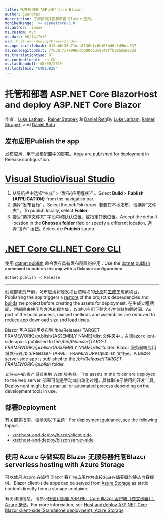 ```yaml
---
title: 托管和部署 ASP.NET Core Blazor
author: guardrex
description: 了解如何托管和部署 Blazor 应用。
monikerRange: '>= aspnetcore-3.0'
ms.author: riande
ms.custom: mvc
ms.date: 06/14/2019
uid: host-and-deploy/blazor/index
ms.openlocfilehash: d18abbf33c71dca5130bfc6b503b46c1d5bce537
ms.sourcegitcommit: 776367717e990bdd600cb3c9148ffb905d56862d
ms.translationtype: HT
ms.contentlocale: zh-CN
ms.lasthandoff: 08/09/2019
ms.locfileid: "68913928"
---
```

# <a name="host-and-deploy-aspnet-core-blazor"></a><span data-ttu-id="605c0-103">托管和部署 ASP.NET Core Blazor</span><span class="sxs-lookup"><span data-stu-id="605c0-103">Host and deploy ASP.NET Core Blazor</span></span>

<span data-ttu-id="605c0-104">作者：[Luke Latham](https://github.com/guardrex)、[Rainer Stropek](https://www.timecockpit.com) 和 [Daniel Roth](https://github.com/danroth27)</span><span class="sxs-lookup"><span data-stu-id="605c0-104">By [Luke Latham](https://github.com/guardrex), [Rainer Stropek](https://www.timecockpit.com), and [Daniel Roth](https://github.com/danroth27)</span></span>

## <a name="publish-the-app"></a><span data-ttu-id="605c0-105">发布应用</span><span class="sxs-lookup"><span data-stu-id="605c0-105">Publish the app</span></span>

<span data-ttu-id="605c0-106">发布应用，用于发布配置中的部署。</span><span class="sxs-lookup"><span data-stu-id="605c0-106">Apps are published for deployment in Release configuration.</span></span>

# <a name="visual-studiotabvisual-studio"></a>[<span data-ttu-id="605c0-107">Visual Studio</span><span class="sxs-lookup"><span data-stu-id="605c0-107">Visual Studio</span></span>](#tab/visual-studio)

1. <span data-ttu-id="605c0-108">从导航栏中选择“生成”   > “发布{应用程序}”  。</span><span class="sxs-lookup"><span data-stu-id="605c0-108">Select **Build** > **Publish {APPLICATION}** from the navigation bar.</span></span>
1. <span data-ttu-id="605c0-109">选择“发布目标”  。</span><span class="sxs-lookup"><span data-stu-id="605c0-109">Select the *publish target*.</span></span> <span data-ttu-id="605c0-110">若要在本地发布，请选择“文件夹”  。</span><span class="sxs-lookup"><span data-stu-id="605c0-110">To publish locally, select **Folder**.</span></span>
1. <span data-ttu-id="605c0-111">接受“选择文件夹”  字段中的默认位置，或指定其他位置。</span><span class="sxs-lookup"><span data-stu-id="605c0-111">Accept the default location in the **Choose a folder** field or specify a different location.</span></span> <span data-ttu-id="605c0-112">选择“发布”  按钮。</span><span class="sxs-lookup"><span data-stu-id="605c0-112">Select the **Publish** button.</span></span>

# <a name="net-core-clitabnetcore-cli"></a>[<span data-ttu-id="605c0-113">.NET Core CLI</span><span class="sxs-lookup"><span data-stu-id="605c0-113">.NET Core CLI</span></span>](#tab/netcore-cli)

<span data-ttu-id="605c0-114">使用 [dotnet publish](/dotnet/core/tools/dotnet-publish) 命令发布具有发布配置的应用：</span><span class="sxs-lookup"><span data-stu-id="605c0-114">Use the [dotnet publish](/dotnet/core/tools/dotnet-publish) command to publish the app with a Release configuration:</span></span>

```console
dotnet publish -c Release
```

---

<span data-ttu-id="605c0-115">创建部署资产前，发布应用将触发项目依赖项的[还原](/dotnet/core/tools/dotnet-restore)并[生成](/dotnet/core/tools/dotnet-build)生成该项目。</span><span class="sxs-lookup"><span data-stu-id="605c0-115">Publishing the app triggers a [restore](/dotnet/core/tools/dotnet-restore) of the project's dependencies and [builds](/dotnet/core/tools/dotnet-build) the project before creating the assets for deployment.</span></span> <span data-ttu-id="605c0-116">在生成过程期间，将删除未使用的方法和程序集，以减少应用下载大小并缩短加载时间。</span><span class="sxs-lookup"><span data-stu-id="605c0-116">As part of the build process, unused methods and assemblies are removed to reduce app download size and load times.</span></span>

<span data-ttu-id="605c0-117">Blazor 客户端应用发布到 /bin/Release/{TARGET FRAMEWORK}/publish/{ASSEMBLY NAME}/dist 文件夹中  。</span><span class="sxs-lookup"><span data-stu-id="605c0-117">A Blazor client-side app is published to the */bin/Release/{TARGET FRAMEWORK}/publish/{ASSEMBLY NAME}/dist* folder.</span></span> <span data-ttu-id="605c0-118">Blazor 服务器端应用将发布到 /bin/Release/{TARGET FRAMEWORK}/publish  文件夹。</span><span class="sxs-lookup"><span data-stu-id="605c0-118">A Blazor server-side app is published to the */bin/Release/{TARGET FRAMEWORK}/publish* folder.</span></span>

<span data-ttu-id="605c0-119">文件夹中的资产将部署到 Web 服务器。</span><span class="sxs-lookup"><span data-stu-id="605c0-119">The assets in the folder are deployed to the web server.</span></span> <span data-ttu-id="605c0-120">部署可能是手动或自动化过程，具体取决于使用的开发工具。</span><span class="sxs-lookup"><span data-stu-id="605c0-120">Deployment might be a manual or automated process depending on the development tools in use.</span></span>

## <a name="deployment"></a><span data-ttu-id="605c0-121">部署</span><span class="sxs-lookup"><span data-stu-id="605c0-121">Deployment</span></span>

<span data-ttu-id="605c0-122">有关部署指南，请参阅以下主题：</span><span class="sxs-lookup"><span data-stu-id="605c0-122">For deployment guidance, see the following topics:</span></span>

* <xref:host-and-deploy/blazor/client-side>
* <xref:host-and-deploy/blazor/server-side>

## <a name="blazor-serverless-hosting-with-azure-storage"></a><span data-ttu-id="605c0-123">使用 Azure 存储实现 Blazor 无服务器托管</span><span class="sxs-lookup"><span data-stu-id="605c0-123">Blazor serverless hosting with Azure Storage</span></span>

<span data-ttu-id="605c0-124">可以使用 [Azure 存储](https://azure.microsoft.com/services/storage/)将 Blazor 客户端应用作为直接来自存储容器的静态内容提供。</span><span class="sxs-lookup"><span data-stu-id="605c0-124">Blazor client-side apps can be served from [Azure Storage](https://azure.microsoft.com/services/storage/) as static content directly from a storage container.</span></span>

<span data-ttu-id="605c0-125">有关详细信息，请参阅[托管和部署 ASP.NET Core Blazor 客户端（独立部署）：Azure 存储](xref:host-and-deploy/blazor/client-side#azure-storage)。</span><span class="sxs-lookup"><span data-stu-id="605c0-125">For more information, see [Host and deploy ASP.NET Core Blazor client-side (Standalone deployment): Azure Storage](xref:host-and-deploy/blazor/client-side#azure-storage).</span></span>
